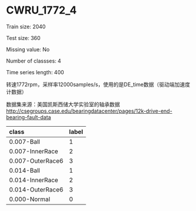 # CWRU_1772_4

Train size: 2040

Test size: 360

Missing value: No

Number of classses: 4

Time series length: 400

转速1772rpm，采样率12000samples/s，使用的是DE_time数据（驱动端加速度计数据）

数据集来源：美国凯斯西储大学实验室的轴承数据 http://csegroups.case.edu/bearingdatacenter/pages/12k-drive-end-bearing-fault-data

class            | label
:----------------|------
0.007-Ball       | 1
0.007-InnerRace  | 2
0.007-OuterRace6 | 3
0.014-Ball       | 1
0.014-InnerRace  | 2
0.014-OuterRace6 | 3
0.000-Normal     | 0